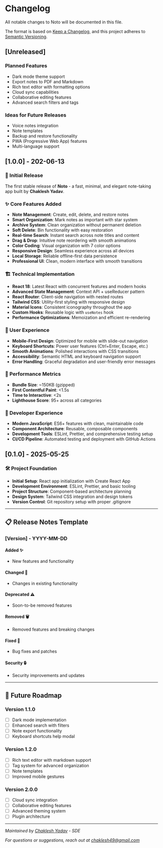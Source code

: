 # Changelog

All notable changes to Noto will be documented in this file.

The format is based on [Keep a Changelog](https://keepachangelog.com/en/1.0.0/),
and this project adheres to [Semantic Versioning](https://semver.org/spec/v2.0.0.html).

## [Unreleased]

### Planned Features
- Dark mode theme support
- Export notes to PDF and Markdown
- Rich text editor with formatting options
- Cloud sync capabilities
- Collaborative editing features
- Advanced search filters and tags

### Ideas for Future Releases
- Voice notes integration
- Note templates
- Backup and restore functionality
- PWA (Progressive Web App) features
- Multi-language support

## [1.0.0] - 202-06-13

### 🎉 Initial Release
The first stable release of **Noto** - a fast, minimal, and elegant note-taking app built by **Chaklesh Yadav**.

### ✨ Core Features Added
- **Note Management**: Create, edit, delete, and restore notes
- **Smart Organization**: Mark notes as important with star system
- **Archive System**: Clean organization without permanent deletion
- **Soft Delete**: Bin functionality with easy restoration
- **Real-time Search**: Instant search across note titles and content
- **Drag & Drop**: Intuitive note reordering with smooth animations
- **Color Coding**: Visual organization with 7 color options
- **Responsive Design**: Seamless experience across all devices
- **Local Storage**: Reliable offline-first data persistence
- **Professional UI**: Clean, modern interface with smooth transitions

### 🏗️ Technical Implementation
- **React 18**: Latest React with concurrent features and modern hooks
- **Advanced State Management**: Context API + useReducer pattern
- **React Router**: Client-side navigation with nested routes
- **Tailwind CSS**: Utility-first styling with responsive design
- **Material Icons**: Consistent iconography throughout the app
- **Custom Hooks**: Reusable logic with `useNotes` hook
- **Performance Optimizations**: Memoization and efficient re-rendering

### 📱 User Experience
- **Mobile-First Design**: Optimized for mobile with slide-out navigation
- **Keyboard Shortcuts**: Power user features (Ctrl+Enter, Escape, etc.)
- **Smooth Animations**: Polished interactions with CSS transitions
- **Accessibility**: Semantic HTML and keyboard navigation support
- **Error Handling**: Graceful degradation and user-friendly error messages

### 🚀 Performance Metrics
- **Bundle Size**: ~150KB (gzipped)
- **First Contentful Paint**: <1.5s
- **Time to Interactive**: <2s
- **Lighthouse Score**: 95+ across all categories

### 🔧 Developer Experience
- **Modern JavaScript**: ES6+ features with clean, maintainable code
- **Component Architecture**: Reusable, composable components
- **Development Tools**: ESLint, Prettier, and comprehensive testing setup
- **CI/CD Pipeline**: Automated testing and deployment with GitHub Actions

## [0.1.0] - 2025-05-25

### 🛠️ Project Foundation
- **Initial Setup**: React app initialization with Create React App
- **Development Environment**: ESLint, Prettier, and basic tooling
- **Project Structure**: Component-based architecture planning
- **Design System**: Tailwind CSS integration and design tokens
- **Version Control**: Git repository setup with proper .gitignore

---

## 📋 Release Notes Template

### [Version] - YYYY-MM-DD

#### Added ✨
- New features and functionality

#### Changed 🔄
- Changes in existing functionality

#### Deprecated ⚠️
- Soon-to-be removed features

#### Removed 🗑️
- Removed features and breaking changes

#### Fixed 🐛
- Bug fixes and patches

#### Security 🔒
- Security improvements and updates

---

## 🚀 Future Roadmap

### Version 1.1.0 
- [ ] Dark mode implementation
- [ ] Enhanced search with filters
- [ ] Note export functionality
- [ ] Keyboard shortcuts help modal

### Version 1.2.0 
- [ ] Rich text editor with markdown support
- [ ] Tag system for advanced organization
- [ ] Note templates
- [ ] Improved mobile gestures

### Version 2.0.0 
- [ ] Cloud sync integration
- [ ] Collaborative editing features
- [ ] Advanced theming system
- [ ] Plugin architecture

---

*Maintained by [Chaklesh Yadav](https://github.com/chaklesh) - SDE*

*For questions or suggestions, reach out at [chaklesh49@gmail.com](mailto:chaklesh49@gmail.com)*